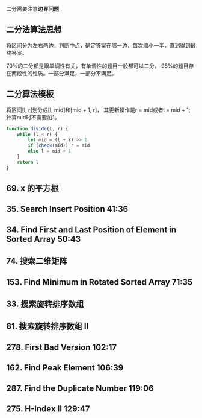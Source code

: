 
二分需要注意**边界问题**

## 二分法算法思想

将区间分为左右两边，判断中点，确定答案在哪一边，每次缩小一半，直到得到最终答案。

70%的二分都是跟单调性有关，有单调性的题目一般都可以二分。
95%的题目存在两段性的性质。一部分满足，一部分不满足。

## 二分算法模板

将区间[l, r]划分成[l, mid]和[mid + 1, r]，
其更新操作是r = mid或者l = mid + 1;
计算mid时不需要加1。

```javascript
function divide(l, r) {
    while (l < r) {
        let mid = (l + r) >> 1
        if (check(mid)) r = mid
        else l = mid + 1
    }
    return l
}
```

## 69. x 的平方根

## 35. Search Insert Position 41:36

## 34. Find First and Last Position of Element in Sorted Array 50:43
## 74. 搜索二维矩阵
## 153. Find Minimum in Rotated Sorted Array 71:35
## 33. 搜索旋转排序数组    
## 81. 搜索旋转排序数组 II
## 278. First Bad Version 102:17
## 162. Find Peak Element 106:39
## 287. Find the Duplicate Number 119:06
## 275. H-Index II 129:47
